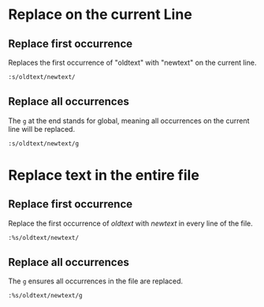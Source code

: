 # Replace on the current Line

## Replace first occurrence

Replaces the first occurrence of "oldtext" with "newtext" on the current line.

```sh
:s/oldtext/newtext/
```

## Replace all occurrences

The `g` at the end stands for global, meaning all occurrences on the current line will be replaced.

```sh
:s/oldtext/newtext/g
```

# Replace text in the entire file

## Replace first occurrence

Replace the first occurrence of _oldtext_ with _newtext_ in every line of the file.

```sh
:%s/oldtext/newtext/
```

## Replace all occurrences

The `g` ensures all occurrences in the file are replaced.

```sh
:%s/oldtext/newtext/g
```
